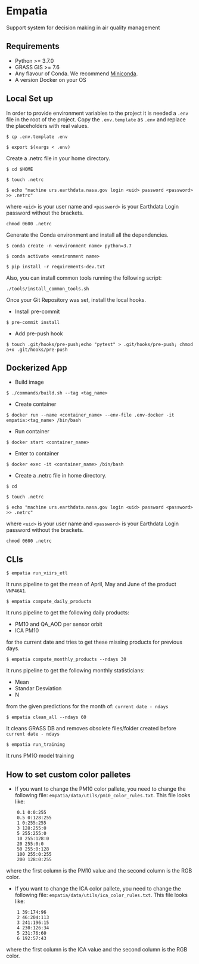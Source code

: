 # Empatia
Support system for decision making in air quality management

## Requirements
 - Python >= 3.7.0
 - GRASS GIS >= 7.6
 - Any flavour of Conda. We recommend [Miniconda](https://docs.conda.io/en/latest/miniconda.html).
 - A version Docker on your OS


## Local Set up

In order to provide environment variables to the project it is needed a `.env` file in the root of the project.
Copy the `.env.template` as `.env` and replace the placeholders with real values.

```
$ cp .env.template .env
```

```
$ export $(xargs < .env)
```

Create a .netrc file in your home directory.
```
$ cd $HOME
```

```
$ touch .netrc
```

```
$ echo "machine urs.earthdata.nasa.gov login <uid> password <password> >> .netrc"
```
where `<uid>` is your user name and `<password>` is your Earthdata Login password without the brackets.

```
chmod 0600 .netrc 
```

Generate the Conda environment and install all the dependencies.
```
$ conda create -n <environment name> python=3.7
```

```
$ conda activate <environment name>
```

```
$ pip install -r requirements-dev.txt
```

Also, you can install common tools running the following script:
```
./tools/install_common_tools.sh
```

Once your Git Repository was set, install the local hooks.
- Install pre-commit
```
$ pre-commit install
```

- Add pre-push hook
```
$ touch .git/hooks/pre-push;echo "pytest" > .git/hooks/pre-push; chmod a+x .git/hooks/pre-push
```

## Dockerized App

- Build image
```
$ ./commands/build.sh --tag <tag_name>
```

- Create container
```
$ docker run --name <container_name> --env-file .env-docker -it empatia:<tag_name> /bin/bash
```

- Run container
```
$ docker start <container_name>
```

- Enter to container
```
$ docker exec -it <container_name> /bin/bash
```

 - Create a .netrc file in home directory.
```
$ cd
```

```
$ touch .netrc
```

```
$ echo "machine urs.earthdata.nasa.gov login <uid> password <password> >> .netrc"
```
where `<uid>` is your user name and `<password>` is your Earthdata Login password without the brackets.

```
chmod 0600 .netrc
```

## CLIs

```
$ empatia run_viirs_etl
```

It runs pipeline to get the mean of April, May and June of the product `VNP46A1`.

```
$ empatia compute_daily_products
```

It runs pipeline to get  the following daily products:
* PM10 and QA_AOD per sensor orbit
* ICA PM10

for the current date and tries to get these missing products for previous days.

```
$ empatia compute_monthly_products --ndays 30
```

It runs pipeline to get the following monthly statisticians:
* Mean
* Standar Desviation
* N

from the given predictions for the month of: `current date - ndays`

```
$ empatia clean_all --ndays 60
```

It cleans GRASS DB and removes obsolete files/folder created before `current date - ndays`

```
$ empatia run_training
```

It runs PM1O model training


## How to set custom color palletes

* If you want to change the PM10 color pallete, you need to change the following file: `empatia/data/utils/pm10_color_rules.txt`.
This file looks like:
```
    0.1 0:0:255
    0.5 0:128:255
    1 0:255:255
    3 128:255:0
    5 255:255:0
    10 255:128:0
    20 255:0:0
    50 255:0:128
    100 255:0:255
    200 128:0:255
```
where the first column is the PM10 value and the second column is the RGB color.


* If you want to change the ICA color pallete, you need to change the following file: `empatia/data/utils/ica_color_rules.txt`.
This file looks like:
```
    1 39:174:96
    2 46:204:113
    3 241:196:15
    4 230:126:34
    5 231:76:60
    6 192:57:43
```
where the first column is the ICA value and the second column is the RGB color.
